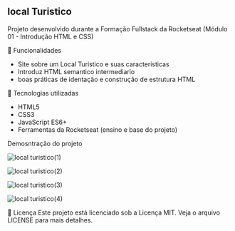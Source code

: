 ## local Turistico

Projeto desenvolvido durante a Formação Fullstack da Rocketseat (Módulo 01 - Introdução HTML e CSS)

🚀 Funcionalidades

- Site sobre um Local Turistico e suas caracteristicas
- Introduz HTML semantico intermediario
- boas práticas de identação e construção de estrutura HTML

🧪 Tecnologias utilizadas
- HTML5
- CSS3
- JavaScript ES6+
- Ferramentas da Rocketseat (ensino e base do projeto)

Demosntração do projeto

![local turistico(1)](https://github.com/user-attachments/assets/c12bbb77-95bc-40ba-96c9-032f33c45dfb)

![local turistico(2)](https://github.com/user-attachments/assets/d8b2e20a-89fe-4c4c-9f1a-6240c491ce78)

![local turistico(3)](https://github.com/user-attachments/assets/0cd7eed4-2157-4cdf-aa16-24e9a4b6a661)

![local turistico(4)](https://github.com/user-attachments/assets/242299dc-0d03-4fb8-bd60-97171780daa5)


📄 Licença
Este projeto está licenciado sob a Licença MIT.
Veja o arquivo LICENSE para mais detalhes.
